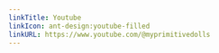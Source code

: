 ```yaml
---
linkTitle: Youtube
linkIcon: ant-design:youtube-filled
linkURL: https://www.youtube.com/@myprimitivedolls
---
```

